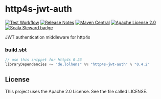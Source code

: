 # http4s-jwt-auth
[![Test Workflow](https://github.com/LolHens/http4s-jwt-auth/workflows/test/badge.svg)](https://github.com/LolHens/http4s-jwt-auth/actions?query=workflow%3Atest)
[![Release Notes](https://img.shields.io/github/release/LolHens/http4s-jwt-auth.svg?maxAge=3600)](https://github.com/LolHens/http4s-jwt-auth/releases/latest)
[![Maven Central](https://img.shields.io/maven-central/v/de.lolhens/http4s-jwt-auth_2.13)](https://search.maven.org/artifact/de.lolhens/http4s-jwt-auth_2.13)
[![Apache License 2.0](https://img.shields.io/github/license/LolHens/http4s-jwt-auth.svg?maxAge=3600)](https://www.apache.org/licenses/LICENSE-2.0)
[![Scala Steward badge](https://img.shields.io/badge/Scala_Steward-helping-blue.svg?style=flat&logo=data:image/png;base64,iVBORw0KGgoAAAANSUhEUgAAAA4AAAAQCAMAAAARSr4IAAAAVFBMVEUAAACHjojlOy5NWlrKzcYRKjGFjIbp293YycuLa3pYY2LSqql4f3pCUFTgSjNodYRmcXUsPD/NTTbjRS+2jomhgnzNc223cGvZS0HaSD0XLjbaSjElhIr+AAAAAXRSTlMAQObYZgAAAHlJREFUCNdNyosOwyAIhWHAQS1Vt7a77/3fcxxdmv0xwmckutAR1nkm4ggbyEcg/wWmlGLDAA3oL50xi6fk5ffZ3E2E3QfZDCcCN2YtbEWZt+Drc6u6rlqv7Uk0LdKqqr5rk2UCRXOk0vmQKGfc94nOJyQjouF9H/wCc9gECEYfONoAAAAASUVORK5CYII=)](https://scala-steward.org)

JWT authentication middleware for http4s

### build.sbt
```sbt
// use this snippet for http4s 0.23
libraryDependencies += "de.lolhens" %% "http4s-jwt-auth" % "0.4.2"
```

## License
This project uses the Apache 2.0 License. See the file called LICENSE.
